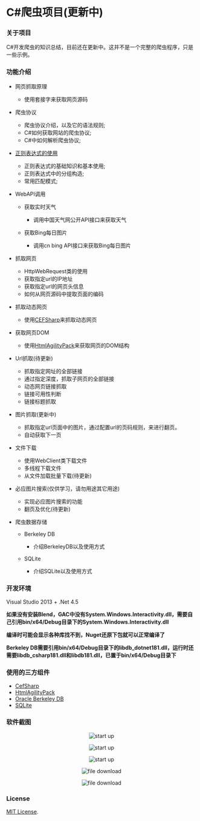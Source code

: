 # C\#爬虫项目(更新中)
### 关于项目
C#开发爬虫的知识总结，目前还在更新中。这并不是一个完整的爬虫程序，只是一些示例。

### 功能介绍
* 网页抓取原理
  * 使用套接字来获取网页源码

* 爬虫协议
  * 爬虫协议介绍，以及它的语法规则;
  * C#如何获取网站的爬虫协议;
  * C#中如何解析爬虫协议;

* [正则表达式的使用](https://github.com/zhaotianff/CSharpCrawler/blob/master/CSharpCrawler/%E6%AD%A3%E5%88%99%E8%A1%A8%E8%BE%BE%E5%BC%8F.md)
  * 正则表达式的基础知识和基本使用;
  * 正则表达式中的分组构造;
  * 常用匹配模式;

* WebAPI调用
    * 获取实时天气
      * 调用中国天气网公开API接口来获取天气
      
    * 获取Bing每日图片
      * 调用cn bing API接口来获取Bing每日图片
      
* 抓取网页
  * HttpWebRequest类的使用
  * 获取指定url的IP地址
  * 获取指定url的网页头信息
  * 如何从网页源码中提取页面的编码

* 抓取动态网页
  * 使用[CEFSharp](https://github.com/cefsharp/CefSharp)来抓取动态网页

* 获取网页DOM
  * 使用[HtmlAgilityPack](https://github.com/zzzprojects/html-agility-pack)来获取网页的DOM结构

* Url抓取(待更新)
    * 抓取指定网址的全部链接
    * 通过指定深度，抓取子网页的全部链接
    * 动态网页链接抓取
    * 链接可用性判断
    * 链接标题抓取
    
* 图片抓取(更新中)
  * 抓取指定url页面中的图片，通过配置url的页码规则，来进行翻页。
  * 自动获取下一页

* 文件下载
  * 使用WebClient类下载文件
  * 多线程下载文件
  * 从文件加载批量下载(待更新)

* 必应图片搜索(仅供学习，请勿用途其它用途)
  * 实现必应图片搜索的功能
  * 翻页及优化(待更新)

* 爬虫数据存储
    * Berkeley DB
      * 介绍BerkeleyDB以及使用方式
    
    * SQLite
      * 介绍SQLite以及使用方式
    
### 开发环境
Visual Studio 2013 + .Net 4.5<br/>

**如果没有安装Blend，GAC中没有System.Windows.Interactivity.dll，需要自己引用bin/x64/Debug目录下的System.Windows.Interactivity.dll**

**编译时可能会显示各种库找不到，Nuget还原下包就可以正常编译了**

**Berkeley DB需要引用bin/x64/Debug目录下的libdb_dotnet181.dll，运行时还需要libdb_csharp181.dll和libdb181.dll，已置于bin/x64/Debug目录下**

### 使用的三方组件
* [CefSharp](https://github.com/cefsharp/CefSharp)
* [HtmlAgilityPack](https://github.com/zzzprojects/html-agility-pack)
* [Oracle Berkeley DB](https://www.oracle.com/database/technologies/related/berkeleydb.html)
* [SQLite](https://www.sqlite.org/index.html)

### 软件截图
<p align="center">
 <img align="center" alt="start up" src="https://github.com/zhaotianff/CSharpCrawler/blob/master/CSharpCrawler/ScreenShots/1.png" />
</p>


<p align="center">
 <img align="center" alt="start up" src="https://github.com/zhaotianff/CSharpCrawler/blob/master/CSharpCrawler/ScreenShots/2.png" />
</p>


<p align="center">
 <img align="center" alt="start up" src="https://github.com/zhaotianff/CSharpCrawler/blob/master/CSharpCrawler/ScreenShots/3.png" />
</p>


<p align="center">
 <img align="center" alt="file download" src="https://github.com/zhaotianff/CSharpCrawler/blob/master/CSharpCrawler/ScreenShots/4.png" />
</p>


<p align="center">
 <img align="center" alt="file download" src="https://github.com/zhaotianff/CSharpCrawler/blob/master/CSharpCrawler/ScreenShots/5.png" />
</p>


### License

[MIT License](LICENSE).
